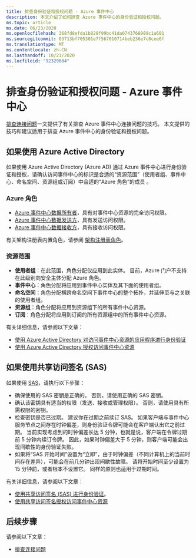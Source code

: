 ```yaml
---
title: 排查身份验证和授权问题 - Azure 事件中心
description: 本文介绍了如何排查 Azure 事件中心的身份验证和授权问题。
ms.topic: article
ms.date: 06/23/2020
ms.openlocfilehash: 368fd8efda1b828f99bc41da0743768989c1a601
ms.sourcegitcommit: 03713bf705301e7f567010714beb236e7c8cee6f
ms.translationtype: MT
ms.contentlocale: zh-CN
ms.lasthandoff: 10/21/2020
ms.locfileid: "92329604"
---
```

# <a name="troubleshoot-authentication-and-authorization-issues---azure-event-hubs"></a>排查身份验证和授权问题 - Azure 事件中心
[排查连接问题](troubleshooting-guide.md)一文提供了有关排查 Azure 事件中心连接问题的技巧。 本文提供的技巧和建议适用于排查 Azure 事件中心的身份验证和授权问题。 

## <a name="if-you-are-using-azure-active-directory"></a>如果使用 Azure Active Directory
如果使用 Azure Active Directory (Azure AD) 通过 Azure 事件中心进行身份验证和授权，请确认访问事件中心的标识是合适的“资源范围”（使用者组、事件中心、命名空间、资源组或订阅）中合适的“Azure 角色”的成员 。

### <a name="azure-roles"></a>Azure 角色
- [Azure 事件中心数据所有者](../role-based-access-control/built-in-roles.md#azure-event-hubs-data-owner)，具有对事件中心资源的完全访问权限。
- [Azure 事件中心数据发送方](../role-based-access-control/built-in-roles.md#azure-event-hubs-data-receiver)，具有发送访问权限。
- [Azure 事件中心数据接收方](../role-based-access-control/built-in-roles.md#azure-event-hubs-data-sender)，具有接收访问权限。

有关架构注册表内置角色，请参阅 [架构注册表角色](schema-registry-overview.md#azure-role-based-access-control)。

### <a name="resource-scopes"></a>资源范围
- **使用者组**：在此范围，角色分配仅应用到此实体。 目前，Azure 门户不支持在此级别向安全主体分配 Azure 角色。 
- **事件中心**：角色分配将应用到事件中心实体及其下面的使用者组。
- **命名空间**：角色分配横跨命名空间下事件中心的整个拓扑，并延伸至与之关联的使用者组。
- **资源组**：角色分配将应用到资源组下的所有事件中心资源。
- **订阅**：角色分配将应用到订阅的所有资源组中的所有事件中心资源。

有关详细信息，请参阅以下文章：

- [使用 Azure Active Directory 对访问事件中心资源的应用程序进行身份验证](authenticate-application.md)
- [使用 Azure Active Directory 授权访问事件中心资源](authorize-access-azure-active-directory.md)

## <a name="if-you-are-using-shared-access-signatures-sas"></a>如果使用共享访问签名 (SAS)
如果使用 [SAS](authenticate-shared-access-signature.md)，请执行以下步骤： 

- 确保使用的 SAS 密钥是正确的。 否则，请使用正确的 SAS 密钥。
- 确认该密钥具有适当的权限（发送、接收或管理权限）。 否则，请使用具有所需权限的密钥。 
- 检查密钥是否已过期。 建议你在过期之前续订 SAS。 如果客户端与事件中心服务节点之间存在时钟偏差，则身份验证令牌可能会在客户端认出它之前过期。 当前实现考虑到的时钟偏差长达 5 分钟，也就是说，客户端在令牌过期前 5 分钟内续订令牌。 因此，如果时钟偏差大于 5 分钟，则客户端可能会出现间歇性的身份验证失败。
- 如果将“SAS 开始时间”设置为“立即”，由于时钟偏差（不同计算机上的当前时间存在差异），可能会在前几分钟出现间歇性故障。 请将开始时间至少设置为 15 分钟前，或者根本不设置它。 同样的原则也适用于过期时间。 

有关详细信息，请参阅以下文章： 

- [使用共享访问签名 (SAS) 进行身份验证](authenticate-shared-access-signature.md)。 
- [使用共享访问签名授权访问事件中心资源](authorize-access-shared-access-signature.md)

## <a name="next-steps"></a>后续步骤

请参阅以下文章：

* [排查连接问题](troubleshooting-guide.md)
